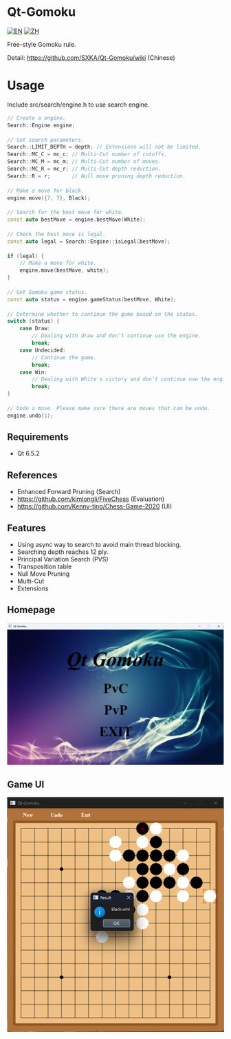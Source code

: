 # Qt-Gomoku
[![EN](https://img.shields.io/badge/lang-EN-red.svg)](https://github.com/SXKA/Qt-Gomoku/blob/master/README.md)
[![ZH](https://img.shields.io/badge/lang-ZH--HANT--TW-green.svg)](https://github.com/SXKA/Qt-Gomoku/blob/master/README.zh-TW.md)

Free-style Gomoku rule.

Detail: https://github.com/SXKA/Qt-Gomoku/wiki (Chinese)
# Usage
Include src/search/engine.h to use search engine.


```C++
// Create a engine.
Search::Engine engine;

// Set search parameters.
Search::LIMIT_DEPTH = depth; // Extensions will not be limited.
Search::MC_C = mc_c; // Multi-Cut number of cutoffs.
Search::MC_M = mc_m; // Multi-Cut number of moves.
Search::MC_R = mc_r; // Multi-Cut depth reduction.
Search::R = r;       // Null move pruning depth reduction.

// Make a move for black.
engine.move({7, 7}, Black);

// Search for the best move for white.
const auto bestMove = engine.bestMove(White);

// Check the best move is legal.
const auto legal = Search::Engine::isLegal(bestMove);

if (legal) {
    // Make a move for white.
    engine.move(bestMove, white);
}

// Get Gomoku game status.
const auto status = engine.gameStatus(bestMove, White);

// Determine whether to continue the game based on the status.
switch (status) {
    case Draw:
        // Dealing with draw and don't continue use the engine.
        break;
    case Undecided:
        // Continue the game.
        break;
    case Win:
        // Dealing with White's victory and don't continue use the engine.
        break;
}

// Undo a move. Please make sure there are moves that can be undo.
engine.undo(1);
```
## Requirements
- Qt 6.5.2
## References
- Enhanced Forward Pruning (Search)
- https://github.com/kimlongli/FiveChess (Evaluation)
- https://github.com/Kenny-ting/Chess-Game-2020 (UI)
## Features
- Using async way to search to avoid main thread blocking.
- Searching depth reaches 12 ply.
- Principal Variation Search (PVS)
- Transposition table
- Null Move Pruning
- Multi-Cut
- Extensions
## Homepage
![image](https://github.com/SXKA/Qt-Gomoku/blob/master/Qt-Gomoku/resource/picture/mainwindow.png)
## Game UI
<div align=center><img src=https://github.com/SXKA/Qt-Gomoku/blob/master/Qt-Gomoku/resource/picture/gamewindow.png></div>

